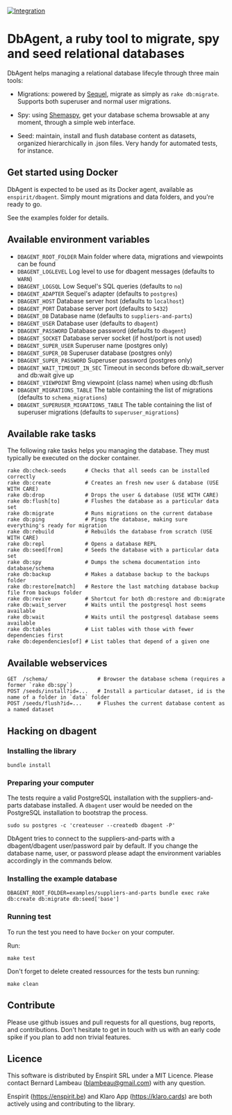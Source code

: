 [![Integration](https://github.com/enspirit/dbagent/actions/workflows/integration.yml/badge.svg?branch=master)](https://github.com/enspirit/dbagent/actions/workflows/integration.yml)

# DbAgent, a ruby tool to migrate, spy and seed relational databases

DbAgent helps managing a relational database lifecyle through three main tools:

* Migrations: powered by [Sequel](http://sequel.jeremyevans.net/), migrate as simply as `rake db:migrate`. Supports both superuser and normal user migrations.

* Spy: using [Shemaspy](http://schemaspy.sourceforge.net/), get your database schema browsable at any moment, through a simple web interface.

* Seed: maintain, install and flush database content as datasets, organized hierarchically in .json files. Very handy for automated tests, for instance.

## Get started using Docker

DbAgent is expected to be used as its Docker agent, available as `enspirit/dbagent`. Simply mount migrations and data folders, and you're ready to go.

See the examples folder for details.

## Available environment variables

* `DBAGENT_ROOT_FOLDER`                Main folder where data, migrations and viewpoints can be found
* `DBAGENT_LOGLEVEL`                   Log level to use for dbagent messages (defaults to `WARN`)
* `DBAGENT_LOGSQL`                     Low Sequel's SQL queries (defaults to `no`)
* `DBAGENT_ADAPTER`                    Sequel's adapter (defaults to `postgres`)
* `DBAGENT_HOST`                       Database server host (defaults to `localhost`)
* `DBAGENT_PORT`                       Database server port (defaults to `5432`)
* `DBAGENT_DB`                         Database name (defaults to `suppliers-and-parts`)
* `DBAGENT_USER`                       Database user (defaults to `dbagent`)
* `DBAGENT_PASSWORD`                   Database password (defaults to `dbagent`)
* `DBAGENT_SOCKET`                     Database server socket (if host/port is not used)
* `DBAGENT_SUPER_USER`                 Superuser name (postgres only)
* `DBAGENT_SUPER_DB`                   Superuser database (postgres only)
* `DBAGENT_SUPER_PASSWORD`             Superuser password (postgres only)
* `DBAGENT_WAIT_TIMEOUT_IN_SEC`        Timeout in seconds before db:wait_server and db:wait give up
* `DBAGENT_VIEWPOINT`                  Bmg viewpoint (class name) when using db:flush
* `DBAGENT_MIGRATIONS_TABLE`           The table containing the list of migrations (defaults to `schema_migrations`)
* `DBAGENT_SUPERUSER_MIGRATIONS_TABLE` The table containing the list of superuser migrations (defaults to `superuser_migrations`)

## Available rake tasks

The following rake tasks helps you managing the database. They must typically be executed on the docker container.

```
rake db:check-seeds      # Checks that all seeds can be installed correctly
rake db:create           # Creates an fresh new user & database (USE WITH CARE)
rake db:drop             # Drops the user & database (USE WITH CARE)
rake db:flush[to]        # Flushes the database as a particular data set
rake db:migrate          # Runs migrations on the current database
rake db:ping             # Pings the database, making sure everything's ready for migration
rake db:rebuild          # Rebuilds the database from scratch (USE WITH CARE)
rake db:repl             # Opens a database REPL
rake db:seed[from]       # Seeds the database with a particular data set
rake db:spy              # Dumps the schema documentation into database/schema
rake db:backup           # Makes a database backup to the backups folder
rake db:restore[match]   # Restore the last matching database backup file from backups folder
rake db:revive           # Shortcut for both db:restore and db:migrate
rake db:wait_server      # Waits until the postgresql host seems available
rake db:wait             # Waits until the postgresql database seems available
rake db:tables           # List tables with those with fewer dependencies first
rake db:dependencies[of] # List tables that depend of a given one
```

## Available webservices

```
GET  /schema/                # Browser the database schema (requires a former `rake db:spy`)
POST /seeds/install?id=...   # Install a particular dataset, id is the name of a folder in `data` folder
POST /seeds/flush?id=...     # Flushes the current database content as a named dataset
```

## Hacking on dbagent

### Installing the library

```
bundle install
```

### Preparing your computer

The tests require a valid PostgreSQL installation with the suppliers-and-parts
database installed. A `dbagent` user would be needed on the PostgreSQL installation
to bootstrap the process.

```
sudo su postgres -c 'createuser --createdb dbagent -P'
```

DbAgent tries to connect to the suppliers-and-parts with a dbagent/dbagent user/password
pair by default. If you change the database name, user, or password please adapt the
environment variables accordingly in the commands below.

### Installing the example database

```
DBAGENT_ROOT_FOLDER=examples/suppliers-and-parts bundle exec rake db:create db:migrate db:seed['base']
```
### Running test

To run the test you need to have `Docker` on your computer.

Run:
```
make test
```

Don't forget to delete created ressources for the tests bun running:
```
make clean
```

## Contribute

Please use github issues and pull requests for all questions, bug reports,
and contributions. Don't hesitate to get in touch with us with an early code
spike if you plan to add non trivial features.

## Licence

This software is distributed by Enspirit SRL under a MIT Licence. Please
contact Bernard Lambeau (blambeau@gmail.com) with any question.

Enspirit (https://enspirit.be) and Klaro App (https://klaro.cards) are both
actively using and contributing to the library.
